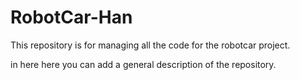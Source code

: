 # RobotCar-Han
This repository is for managing all the code for the robotcar project.

in here here you can add a general description of the repository.
